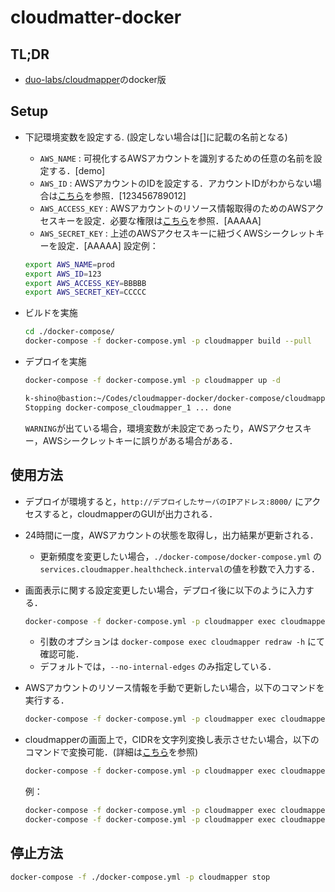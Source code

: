 # cloudmatter-docker

## TL;DR

* [duo-labs/cloudmapper](https://github.com/duo-labs/cloudmapper)のdocker版

## Setup

* 下記環境変数を設定する. (設定しない場合は[]に記載の名前となる)
  * `AWS_NAME` : 可視化するAWSアカウントを識別するための任意の名前を設定する．[demo]
  * `AWS_ID` : AWSアカウントのIDを設定する．アカウントIDがわからない場合は[こちら](https://docs.aws.amazon.com/IAM/latest/UserGuide/console_account-alias.html)を参照．[123456789012]
  * `AWS_ACCESS_KEY` : AWSアカウントのリソース情報取得のためのAWSアクセスキーを設定．必要な権限は[こちら](https://github.com/duo-labs/cloudmapper#aws-privileges-required)を参照．[AAAAA]
  * `AWS_SECRET_KEY` : 上述のAWSアクセスキーに紐づくAWSシークレットキーを設定．[AAAAA]
  設定例：
  ```bash
  export AWS_NAME=prod
  export AWS_ID=123
  export AWS_ACCESS_KEY=BBBBB
  export AWS_SECRET_KEY=CCCCC
  ```
* ビルドを実施
  ```bash
  cd ./docker-compose/
  docker-compose -f docker-compose.yml -p cloudmapper build --pull
  ```
* デプロイを実施
  ```bash
  docker-compose -f docker-compose.yml -p cloudmapper up -d
  ```

  ```bash
  k-shino@bastion:~/Codes/cloudmapper-docker/docker-compose/cloudmapper$ docker-compose stop
  Stopping docker-compose_cloudmapper_1 ... done
  ```

  `WARNING`が出ている場合，環境変数が未設定であったり，AWSアクセスキー，AWSシークレットキーに誤りがある場合がある．

## 使用方法

* デプロイが環境すると，`http://デプロイしたサーバのIPアドレス:8000/` にアクセスすると，cloudmapperのGUIが出力される．
* 24時間に一度，AWSアカウントの状態を取得し，出力結果が更新される．
  * 更新頻度を変更したい場合，`./docker-compose/docker-compose.yml` の `services.cloudmapper.healthcheck.interval`の値を秒数で入力する．
* 画面表示に関する設定変更したい場合，デプロイ後に以下のように入力する．
  ```bash
  docker-compose -f docker-compose.yml -p cloudmapper exec cloudmapper redraw --vpc-names test --regions ap-northeast-1 --internal-edges
  ```
  * 引数のオプションは `docker-compose exec cloudmapper redraw -h` にて確認可能．
  * デフォルトでは，`--no-internal-edges` のみ指定している．
* AWSアカウントのリソース情報を手動で更新したい場合，以下のコマンドを実行する．
  ```bash
  docker-compose -f docker-compose.yml -p cloudmapper exec cloudmapper recollect
  ```
* cloudmapperの画面上で，CIDRを文字列変換し表示させたい場合，以下のコマンドで変換可能．(詳細は[こちら](https://github.com/duo-labs/cloudmapper#option-2-generate-config-file)を参照)
  ```bash
  docker-compose -f docker-compose.yml -p cloudmapper exec cloudmapper cidr [add|remove] CIDR 表示させたい名称
  ```

  例：
  ```bash
  docker-compose -f docker-compose.yml -p cloudmapper exec cloudmapper cidr add 1.1.1.1/32 hoge
  docker-compose -f docker-compose.yml -p cloudmapper exec cloudmapper cidr remove 1.1.1.1/32
  ```

## 停止方法
```bash
docker-compose -f ./docker-compose.yml -p cloudmapper stop
```
